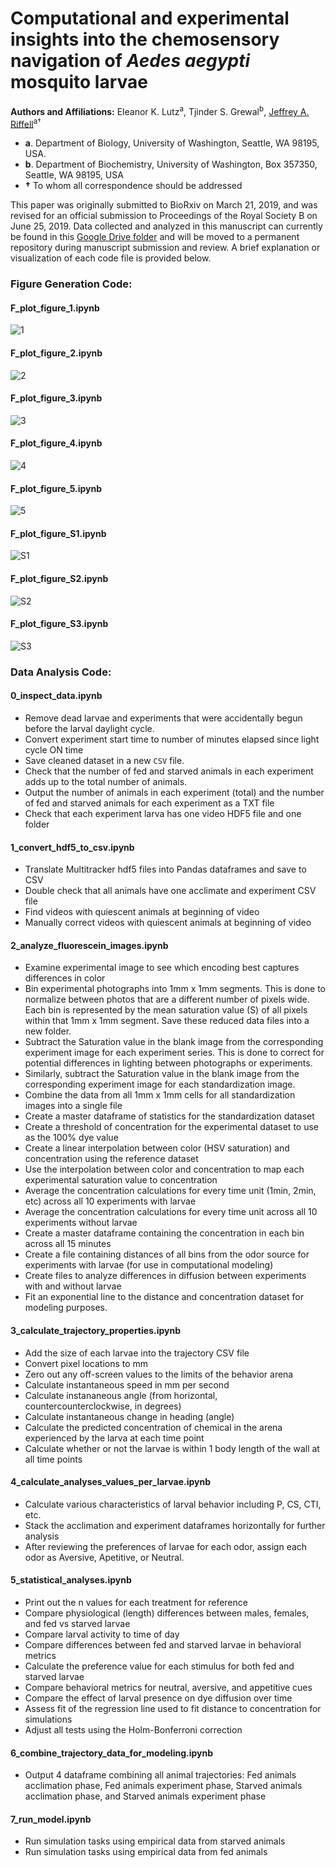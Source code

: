 # Computational and experimental insights into the chemosensory navigation of *Aedes aegypti* mosquito larvae

**Authors and Affiliations:** Eleanor K. Lutz<sup>a</sup>, Tjinder S. Grewal<sup>b</sup>, [Jeffrey A. Riffell](http://faculty.washington.edu/jriffell/)<sup>a†</sup>

  - **a**. Department of Biology, University of Washington, Seattle, WA 98195, USA.
  - **b**. Department of Biochemistry, University of Washington, Box 357350, Seattle, WA 98195, USA
  - **†** To whom all correspondence should be addressed</sup>

This paper was originally submitted to BioRxiv on March 21, 2019, and was revised for an official submission to Proceedings of the Royal Society B on June 25, 2019. Data collected and analyzed in this manuscript can currently be found in this [Google Drive folder](https://drive.google.com/drive/folders/1I2kDHNNdvXw6LSiaCOCeElc4iEj74Iu1?usp=sharing) and will be moved to a permanent repository during manuscript submission and review. A brief explanation or visualization of each code file is provided below.

### Figure Generation Code:
#### F_plot_figure_1.ipynb
![1](figures/uploads/readme/1.png)

#### F_plot_figure_2.ipynb
![2](figures/uploads/readme/2.png)

#### F_plot_figure_3.ipynb
![3](figures/uploads/readme/3.png)

#### F_plot_figure_4.ipynb
![4](figures/uploads/readme/4.png)

#### F_plot_figure_5.ipynb
![5](figures/uploads/readme/5.png)

#### F_plot_figure_S1.ipynb
![S1](figures/uploads/readme/S1.png)

#### F_plot_figure_S2.ipynb
![S2](figures/uploads/readme/S2.png)

#### F_plot_figure_S3.ipynb
![S3](figures/uploads/readme/S3.png)


### Data Analysis Code:
#### 0_inspect_data.ipynb
- Remove dead larvae and experiments that were accidentally begun before the larval daylight cycle.
- Convert experiment start time to number of minutes elapsed since light cycle ON time
- Save cleaned dataset in a new `CSV` file.
- Check that the number of fed and starved animals in each experiment adds up to the total number of animals.
- Output the number of animals in each experiment (total) and the number of fed and starved animals for each experiment as a TXT file
- Check that each experiment larva has one video HDF5 file and one folder

#### 1_convert_hdf5_to_csv.ipynb
- Translate Multitracker hdf5 files into Pandas dataframes and save to CSV
- Double check that all animals have one acclimate and experiment CSV file
- Find videos with quiescent animals at beginning of video
- Manually correct videos with quiescent animals at beginning of video

#### 2_analyze_fluorescein_images.ipynb
- Examine experimental image to see which encoding best captures differences in color
- Bin experimental photographs into 1mm x 1mm segments. This is done to normalize between photos that are a different number of pixels wide. Each bin is represented by the mean saturation value (S) of all pixels within that 1mm x 1mm segment. Save these reduced data files into a new folder.
- Subtract the Saturation value in the blank image from the corresponding experiment image for each experiment series. This is done to correct for potential differences in lighting between photographs or experiments.
- Similarly, subtract the Saturation value in the blank image from the corresponding experiment image for each standardization image.
- Combine the data from all 1mm x 1mm cells for all standardization images into a single file
- Create a master dataframe of statistics for the standardization dataset
- Create a threshold of concentration for the experimental dataset to use as the 100% dye value
- Create a linear interpolation between color (HSV saturation) and concentration using the reference dataset
- Use the interpolation between color and concentration to map each experimental saturation value to concentration
- Average the concentration calculations for every time unit (1min, 2min, etc) across all 10 experiments with larvae
- Average the concentration calculations for every time unit across all 10 experiments without larvae
- Create a master dataframe containing the concentration in each bin across all 15 minutes
- Create a file containing distances of all bins from the odor source for experiments with larvae (for use in computational modeling)
- Create files to analyze differences in diffusion between experiments with and without larvae
- Fit an exponential line to the distance and concentration dataset for modeling purposes.

#### 3_calculate_trajectory_properties.ipynb
- Add the size of each larvae into the trajectory CSV file
- Convert pixel locations to mm
- Zero out any off-screen values to the limits of the behavior arena
- Calculate instantaneous speed in mm per second
- Calculate instananeous angle (from horizontal, countercounterclockwise, in degrees)
- Calculate instantaneous change in heading (angle)
- Calculate the predicted concentration of chemical in the arena experienced by the larva at each time point
- Calculate whether or not the larvae is within 1 body length of the wall at all time points

#### 4_calculate_analyses_values_per_larvae.ipynb
- Calculate various characteristics of larval behavior including P, CS, CTI, etc.
- Stack the acclimation and experiment dataframes horizontally for further analysis
- After reviewing the preferences of larvae for each odor, assign each odor as Aversive, Apetitive, or Neutral.

#### 5_statistical_analyses.ipynb
- Print out the n values for each treatment for reference
- Compare physiological (length) differences between males, females, and fed vs starved larvae
- Compare larval activity to time of day
- Compare differences between fed and starved larvae in behavioral metrics
- Calculate the preference value for each stimulus for both fed and starved larvae
- Compare behavioral metrics for neutral, aversive, and appetitive cues
- Compare the effect of larval presence on dye diffusion over time
- Assess fit of the regression line used to fit distance to concentration for simulations
- Adjust all tests using the Holm-Bonferroni correction

#### 6_combine_trajectory_data_for_modeling.ipynb
- Output 4 dataframe combining all animal trajectories: Fed animals acclimation phase, Fed animals experiment phase, Starved animals acclimation phase, and Starved animals experiment phase

#### 7_run_model.ipynb
- Run simulation tasks using empirical data from starved animals
- Run simulation tasks using empirical data from fed animals
